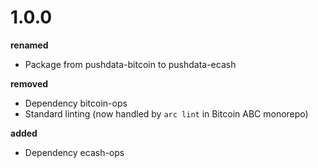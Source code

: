 # 1.0.0

**renamed**

-   Package from pushdata-bitcoin to pushdata-ecash

**removed**

-   Dependency bitcoin-ops
-   Standard linting (now handled by `arc lint` in Bitcoin ABC monorepo)

**added**

-   Dependency ecash-ops
